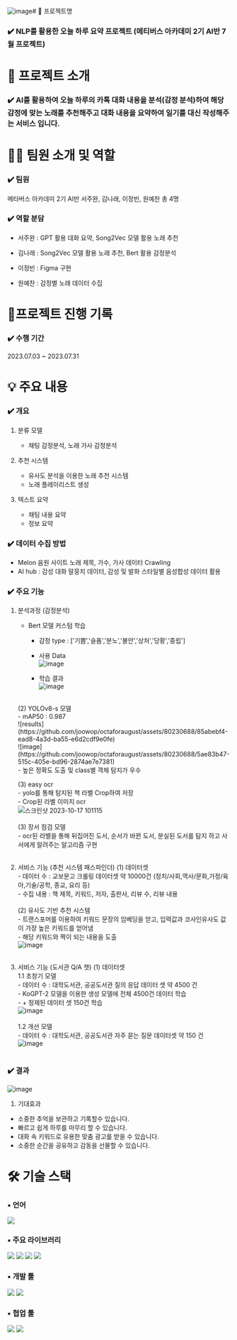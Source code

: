 ![image](https://github.com/joowop/7_project_today/assets/80230688/31647df0-e269-4427-99b9-6ea8e83aa909)# 📖 프로젝트명

### ✔️ NLP를 활용한 오늘 하루 요약 프로젝트 (메티버스 아카데미 2기 AI반 7월 프로젝트)

# 📃 프로젝트 소개

### ✔️ AI를 활용하여 오늘 하루의 카톡 대화 내용을 분석(감정 분석)하여 해당 감정에 맞는 노래를 추천해주고 대화 내용을 요약하여 일기를 대신 작성해주는 서비스 입니다. 


# 👩‍🔧 팀원 소개 및 역할

### ✔️ 팀원

메타버스 아카데미 2기 AI반 서주완, 김나래, 이정빈, 원예찬 총 4명

### ✔️ 역할 분담

- 서주완 : GPT 활용 대화 요약, Song2Vec 모델 활용 노래 추천
 
- 김나래 : Song2Vec 모델 활용 노래 추천, Bert 활용 감정분석
  
- 이정빈 : Figma 구현
  
- 원예찬 : 감정별 노래 데이터 수집
  
# 📅프로젝트 진행 기록

### ✔️ 수행 기간

2023.07.03 ~ 2023.07.31

# 💡 주요 내용

### ✔️ 개요

1. 분류 모델
   - 채팅 감정분석, 노래 가사 감정분석<br>
   
2. 추천 시스템
   - 유사도 분석을 이용한 노래 추천 시스템
   - 노래 플레이리스트 생성<br>

3. 텍스트 요약
   - 채팅 내용 요약
   - 정보 요약<br>
   
### ✔️ 데이터 수집 방법

- Melon 음원 사이트 노래 제목, 가수, 가사 데이터 Crawling
- AI hub : 감성 대화 말뭉치 데이터, 감성 및 발화 스타일별 음성합성 데이터 활용
   
### ✔️ 주요 기능

1. 분석과정 (감정분석)
   - Bert 모델 커스텀 학습
     - 감정 type : ['기쁨','슬픔','분노','불안','상처','당황','중립']
     - 사용 Data <br>
       ![image](https://github.com/joowop/7_project_today/assets/80230688/28f20811-6bcd-441f-be23-cd5781fdc65d)<br>

     - 학습 결과<br>
       ![image](https://github.com/joowop/7_project_today/assets/80230688/d516fe3c-17cb-4669-960c-ef68f9b32554)<br>

   <br>
   (2) YOLOv8-s 모델<br>
       - mAP50 : 0.987<br>
       ![results](https://github.com/joowop/octaforaugust/assets/80230688/85abebf4-ead8-4a3d-ba55-e6d2cdf9e0fe)<br>
       ![image](https://github.com/joowop/octaforaugust/assets/80230688/5ae83b47-515c-405e-bd96-2874ae7e7381)<br>
       - 높은 정확도 도출 및 class별 객체 탐지가 우수<br>
   
   (3) easy ocr <br>
       - yolo를 통해 탐지된 책 라벨 Crop하여 저장<br>
       - Crop된 라벨 이미지 ocr<br>
       ![스크린샷 2023-10-17 101115](https://github.com/joowop/octaforaugust/assets/80230688/601ef66b-4428-4f54-ab68-16ecf5323528)<br>
   <br>
   (3) 장서 점검 모델<br>
       - ocr된 라벨을 통해 뒤집어진 도서, 순서가 바뀐 도서, 분실된 도서를 탐지 하고 사서에게 알려주는 알고리즘 구현<br>
   <br>
   
3. 서비스 기능 (추천 시스템 패스파인더)
   (1) 데이터셋<br>
       - 데이터 수 : 교보문고 크롤링 데이터셋 약 10000건 (정치/사회,역사/문화,가정/육아,기술/공학, 종교, 요리 등)<br>
       - 수집 내용 : 책 제목, 키워드, 저자, 출판사, 리뷰 수, 리뷰 내용<br>
   <br>
   (2) 유사도 기반 추천 시스템<br>
       - 트랜스포머를 이용하여 키워드 문장의 임베딩을 얻고, 입력값과 코사인유사도 값이 가장 높은 키워드를 얻어냄<br>
       - 해당 키워드와 짝이 되는 내용을 도출<br>
       ![image](https://github.com/joowop/octaforaugust/assets/80230688/f6f09b51-e209-40b0-a0a8-704e4d7e9500)<br>
   <br>
4. 서비스 기능 (도서관 Q/A 챗)
   (1) 데이터셋<br>
       1.1 초창기 모델<br>
           - 데이터 수 : 대학도서관, 공공도서관 질의 응답 데이터 셋 약 4500 건<br>
           - KoGPT-2 모델을 이용한 생성 모델에 전체 4500건 데이터 학습<br>
           - + 정제된 데이터 셋 150건 학습<br>
           ![image](https://github.com/joowop/octaforaugust/assets/80230688/3f585522-3dc5-466e-bb6d-81fb1bfd917c)<br>
       <br>
       1.2 개선 모델<br>
           - 데이터 수 : 대학도서관, 공공도서관 자주 묻는 질문 데이터셋 약 150 건<br>
           ![image](https://github.com/joowop/octaforaugust/assets/80230688/9b36a30c-ecd5-4fc6-9cca-7732f10949e8)<br>
   <br>

### ✔️ 결과
![image](https://github.com/joowop/7_project_today/assets/80230688/5f627b48-f3e6-4ba6-9269-53d56909daa9)<br>

1. 기대효과
- 소중한 추억을 보관하고 기록할수 있습니다.
- 빠르고 쉽게 하루를 마무리 할 수 있습니다.
- 대화 속 키워드로 유용한 맞춤 광고를 받을 수 있습니다.
- 소중한 순간을 공유하고 감동을 선물할 수 있습니다.

# 🛠 기술 스택

### ▪ 언어
<img src="https://img.shields.io/badge/python-3776AB?style=for-the-badge&logo=python&logoColor=white">

### ▪ 주요 라이브러리
<img src="https://img.shields.io/badge/BERT-F7931E?style=for-the-badge&logo=BERT&logoColor=white"> <img src="https://img.shields.io/badge/GPT-150458?style=for-the-badge&logo=GPT&logoColor=white">
<img src="https://img.shields.io/badge/Song2vec-013243?style=for-the-badge&logo=Song2vec&logoColor=white"> <img src="https://img.shields.io/badge/Bart-99CC00?style=for-the-badge&logo=Bart&logoColor=white">

### ▪ 개발 툴
<img src="https://img.shields.io/badge/VS code-2F80ED?style=for-the-badge&logo=VS code&logoColor=white"> <img src="https://img.shields.io/badge/Google Colab-F9AB00?style=for-the-badge&logo=Google Colab&logoColor=white">

### ▪ 협업 툴
<img src="https://img.shields.io/badge/Github-181717?style=for-the-badge&logo=Github&logoColor=white"> <img src="https://img.shields.io/badge/Google Slides-FFBB00?style=for-the-badge&logo=Google Slides&logoColor=white">
